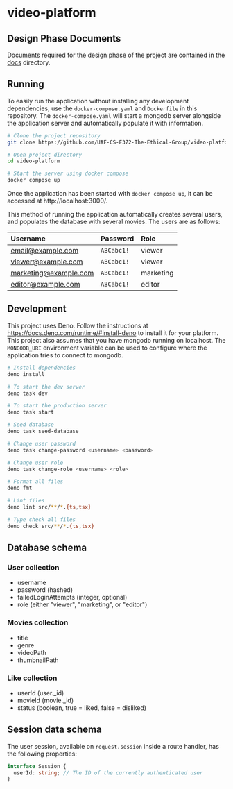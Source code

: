 # video-platform

## Design Phase Documents

Documents required for the design phase of the project are contained
in the [docs](./docs) directory.

## Running

To easily run the application without installing any development
dependencies, use the `docker-compose.yaml` and `Dockerfile` in this
repository. The `docker-compose.yaml` will start a mongodb server
alongside the application server and automatically populate it with
information.

```bash
# Clone the project repository
git clone https://github.com/UAF-CS-F372-The-Ethical-Group/video-platform.git

# Open project directory
cd video-platform

# Start the server using docker compose
docker compose up
```

Once the application has been started with `docker compose up`, it can
be accessed at http://localhost:3000/.

This method of running the application automatically creates several
users, and populates the database with several movies. The users are
as follows:

| Username              | Password   | Role      |
| :-------------------- | :--------- | :-------- |
| email@example.com     | `ABCabc1!` | viewer    |
| viewer@example.com    | `ABCabc1!` | viewer    |
| marketing@example.com | `ABCabc1!` | marketing |
| editor@example.com    | `ABCabc1!` | editor    |

## Development

This project uses Deno. Follow the instructions at
https://docs.deno.com/runtime/#install-deno to install it for your
platform. This project also assumes that you have mongodb running on
localhost. The `MONGODB_URI` environment variable can be used to
configure where the application tries to connect to mongodb.

```bash
# Install dependencies
deno install

# To start the dev server
deno task dev

# To start the production server
deno task start

# Seed database
deno task seed-database

# Change user password
deno task change-password <username> <password>

# Change user role
deno task change-role <username> <role>

# Format all files
deno fmt

# Lint files
deno lint src/**/*.{ts,tsx}

# Type check all files
deno check src/**/*.{ts,tsx}
```

## Database schema

### User collection

- username
- password (hashed)
- failedLoginAttempts (integer, optional)
- role (either "viewer", "marketing", or "editor")

### Movies collection

- title
- genre
- videoPath
- thumbnailPath

### Like collection

- userId (user._id)
- movieId (movie._id)
- status (boolean, true = liked, false = disliked)

## Session data schema

The user session, available on `request.session` inside a route
handler, has the following properties:

```ts
interface Session {
  userId: string; // The ID of the currently authenticated user
}
```
